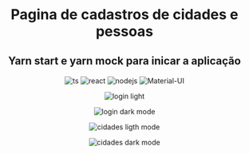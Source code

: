 <h1 align="center"> Pagina de cadastros de cidades e pessoas </h1>

<h2 align="center">Yarn start e yarn mock para inicar a aplicação </h2>

   <div style="display: column " align="center">
      <img align="center" alt="ts" src="https://img.shields.io/badge/TypeScript-007ACC?style=for-the-badge&logo=typescript&logoColor=white" />
      <img align="center" alt="react" src="https://img.shields.io/badge/React-20232A?style=for-the-badge&logo=react&logoColor=61DAFB" />
      <img align="center" alt="nodejs" src="https://img.shields.io/badge/Node.js-43853D?style=for-the-badge&logo=node.js&logoColor=white"/>
      <img align="center" alt="Material-UI" src="https://img.shields.io/badge/Material--UI-0081CB?style=for-the-badge&logo=material-ui&logoColor=white"/>

![login light](https://user-images.githubusercontent.com/97629782/178925561-00cdc373-3c8e-4c9c-8d4f-610877bcccd6.JPG)


![login dark mode](https://user-images.githubusercontent.com/97629782/178925607-dbac5290-1476-4ee6-9478-0bdeeeb7f0ef.JPG)



![cidades ligth mode](https://user-images.githubusercontent.com/97629782/178925626-80160d50-0a33-4561-9a53-586b664c64ce.JPG)




![cidades dark mode](https://user-images.githubusercontent.com/97629782/178925642-b11a8e69-35d5-41b5-b5ab-878388cd10b7.JPG)
